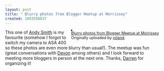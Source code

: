 ```yaml
---
layout: post
title: " Blurry photos from Blogger Meetup at Morrissey"
created: 1093598037
---
```

<div style="float: right; margin-left: 10px; margin-bottom: 10px;">
 <a href="http://www.flickr.com/photo.gne?id=270042" title="photo sharing"><img src="http://www.flickr.com/photos/270042_m.jpg" alt="" style="border: solid 2px #000000;" /></a>
 <br />
 <span style="font-size: 0.9em; margin-top: 0px;">
  <a href="http://www.flickr.com/photo.gne?id=270042">Blurry photos from Blogger Meetup at Morrissey</a>
  <br />
  Originally uploaded by <a href="http://www.flickr.com/people/roland/">roland</a>.
 </span>
</div>
This one of <a href="http://www.urbanvancouver.com/blog/135">Andy Smith</a> is my favourite (somehow I forgot to switch my camera to ASA 400 so these photos are even more blurry than usual!).  The meetup was fun (great conversations with <a href="http://geekgirl.web-goddess.net/">Devon</a> among others) and I look forward to meeting more bloggers in person at the next one.  Thanks, <a href="http://www.darrenbarefoot.com/">Darren</a> for organizing it!
<br clear="all" />

